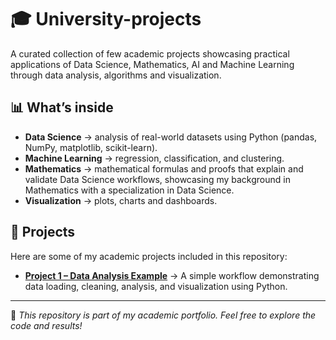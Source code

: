 # 🎓 University-projects
A curated collection of few academic projects showcasing practical applications of Data Science, Mathematics, AI and Machine Learning through data analysis, algorithms and visualization.

## 📊 What’s inside
- **Data Science** → analysis of real-world datasets using Python (pandas, NumPy, matplotlib, scikit-learn).  
- **Machine Learning** → regression, classification, and clustering.  
- **Mathematics** → mathematical formulas and proofs that explain and validate Data Science workflows, showcasing my background in Mathematics with a specialization in Data Science.  
- **Visualization** → plots, charts and dashboards.

## 📁 Projects

Here are some of my academic projects included in this repository:
- **[Project 1 – Data Analysis Example](project1/README.md)** → A simple workflow demonstrating data loading, cleaning, analysis, and visualization using Python.

- ---
👋 *This repository is part of my academic portfolio. Feel free to explore the code and results!*
